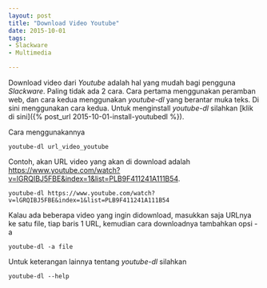 ```yaml
---
layout: post
title: "Download Video Youtube"
date: 2015-10-01
tags: 
- Slackware
- Multimedia

---
```

Download video dari _Youtube_ adalah hal yang mudah bagi pengguna _Slackware_. Paling tidak ada 2 cara. Cara pertama menggunakan peramban web, dan cara kedua menggunakan _youtube-dl_ yang berantar muka teks. Di sini menggunakan cara kedua. Untuk menginstall _youtube-dl_ silahkan [klik di sini]({% post_url 2015-10-01-install-youtubedl %}).

Cara menggunakannya
```
youtube-dl url_video_youtube
```
Contoh, akan URL video yang akan di download adalah https://www.youtube.com/watch?v=lGRQIBJ5FBE&index=1&list=PLB9F411241A111B54.
```
youtube-dl https://www.youtube.com/watch?v=lGRQIBJ5FBE&index=1&list=PLB9F411241A111B54
```
Kalau ada beberapa video yang ingin didownload, masukkan saja URLnya ke satu file, tiap baris 1 URL, kemudian cara downloadnya tambahkan opsi -a
```
youtube-dl -a file
```
Untuk keterangan lainnya tentang _youtube-dl_ silahkan
```
youtube-dl --help 
```
